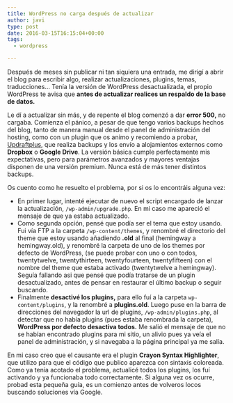 ```yaml
---
title: WordPress no carga después de actualizar
author: javi
type: post
date: 2016-03-15T16:15:04+00:00
tags:
  - wordpress

---
```

Después de meses sin publicar ni tan siquiera una entrada, me dirigí a abrir el blog para escribir algo, realizar actualizaciones, plugins, temas, traducciones&#8230; Tenía la versión de WordPress desactualizada, el propio WordPress te avisa que **antes de actualizar realices un respaldo de la base de datos.**

Le dí a actualizar sin más, y de repente el blog comenzó a dar **error 500,** no cargaba. Comienza el pánico, a pesar de que tengo varios backups hechos del blog, tanto de manera manual desde el panel de administración del hosting, como con un plugin que os animo y recomiendo a probar, [Updraftplus][1], que realiza backups y los envío a alojamientos externos como **Dropbox** o **Google Drive**. La versión básica cumple perfectamente mis expectativas, pero para parámetros avanzados y mayores ventajas disponen de una versión premium. Nunca está de más tener distintos backups.

Os cuento como he resuelto el problema, por si os lo encontráis alguna vez:

  * En primer lugar, intenté ejecutar de nuevo el script encargado de lanzar la actualización, `/wp-admin/upgrade.php`. En mi caso me apareció el mensaje de que ya estaba actualizado.
  * Como segunda opción, pensé que podía ser el tema que estoy usando. Fui vía FTP a la carpeta `/wp-content/themes`, y renombré el directorio del theme que estoy usando añadiendo **.old** al final (hemingway a hemingway.old), y renombré la carpeta de uno de los themes por defecto de WordPress, (se puede probar con uno o con todos, twentytwelve, twentythirteen, twentyfourteen, twentyfifteen) con el nombre del theme que estaba activado (twentytwelve a hemingway). Seguía fallando asi que pensé que podía tratarse de un plugin desactualizado, antes de pensar en restaurar el último backup o seguir buscando.
  * Finalmente **desactivé los plugins,** para ello fuí a la carpeta `wp-content/plugins`, y la renombré a **plugins.old**. Luego puse en la barra de direcciones del navegador la url de plugins, `/wp-admin/plugins.php`, al detectar que no había plugins (pues estaba renombrada la carpeta), **WordPress por defecto desactiva todos.** Me salió el mensaje de que no se habían encontrado plugins para mi sitio, un alivio pues ya veía el panel de administración, y si navegaba a la página principal ya me salía.

En mi caso creo que el causante era el plugin **Crayon Syntax Highlighter**, que utilizo para que el código que publico aparezca con sintaxis coloreada. Como ya tenía acotado el problema, actualicé todos los plugins, los fuí activando y ya funcionaba todo correctamente. Si alguna vez os ocurre, probad esta pequeña guía, es un comienzo antes de volveros locos buscando soluciones vía Google.

 [1]: http://updraftplus.com/
